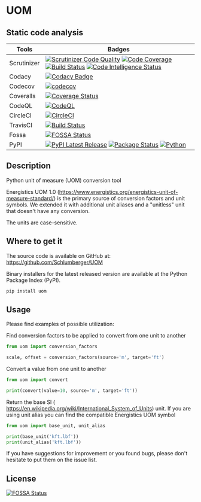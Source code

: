 # UOM

## Static code analysis

| Tools | Badges |
| --- | --------------------------- |
| Scrutinizer | [![Scrutinizer Code Quality](https://scrutinizer-ci.com/g/Schlumberger/UOM/badges/quality-score.png?b=master)](https://scrutinizer-ci.com/g/Schlumberger/UOM/?branch=master) [![Code Coverage](https://scrutinizer-ci.com/g/Schlumberger/UOM/badges/coverage.png?b=master)](https://scrutinizer-ci.com/g/Schlumberger/UOM/?branch=master) [![Build Status](https://scrutinizer-ci.com/g/Schlumberger/UOM/badges/build.png?b=master)](https://scrutinizer-ci.com/g/Schlumberger/UOM/build-status/master) [![Code Intelligence Status](https://scrutinizer-ci.com/g/Schlumberger/UOM/badges/code-intelligence.svg?b=master)](https://scrutinizer-ci.com/code-intelligence) |
| Codacy | [![Codacy Badge](https://app.codacy.com/project/badge/Grade/f2c1140afacf439c8fec00194acdc7db)](https://www.codacy.com/gh/Schlumberger/UOM/dashboard?utm_source=github.com&amp;utm_medium=referral&amp;utm_content=Schlumberger/UOM&amp;utm_campaign=Badge_Grade) |
| Codecov | [![codecov](https://codecov.io/gh/Schlumberger/UOM/branch/master/graph/badge.svg?token=mUH2Yzsxmd)](https://codecov.io/gh/Schlumberger/UOM) |
| Coveralls | [![Coverage Status](https://coveralls.io/repos/github/Schlumberger/UOM/badge.svg?branch=master)](https://coveralls.io/github/Schlumberger/UOM?branch=master) |
| CodeQL | [![CodeQL](https://github.com/Schlumberger/UOM/actions/workflows/codeql.yml/badge.svg)](https://github.com/Schlumberger/UOM/actions/workflows/codeql.yml) |
| CircleCI | [![CircleCI](https://circleci.com/gh/Schlumberger/UOM/tree/master.svg?style=svg)](https://circleci.com/gh/Schlumberger/UOM/tree/master) |
| TravisCI | [![Build Status](https://travis-ci.com/Schlumberger/UOM.svg?token=qgnSxUFcykzzPyjostSM&branch=master)](https://travis-ci.com/Schlumberger/UOM) |
| Fossa | [![FOSSA Status](https://app.fossa.com/api/projects/git%2Bgithub.com%2FSchlumberger%2FUOM.svg?type=shield)](https://app.fossa.com/projects/git%2Bgithub.com%2FSchlumberger%2FUOM?ref=badge_shield) |
| PyPI | [![PyPI Latest Release](https://img.shields.io/pypi/v/uom.svg)](https://pypi.org/project/uom/) [![Package Status](https://img.shields.io/pypi/status/uom.svg)](https://pypi.org/project/uom/) [![Python](https://img.shields.io/pypi/pyversions/uom.svg?style=plastic)](https://badge.fury.io/py/uom) |

<!--
## Build package

```sh
pip3 install wheel
python3 setup.py bdist_wheel
``` -->

## Description

Python unit of measure (UOM) conversion tool

Energistics UOM 1.0 (<https://www.energistics.org/energistics-unit-of-measure-standard/>)
is the primary source of conversion factors and unit symbols.
We extended it with additional unit aliases and a \"unitless\" unit that
doesn't have any conversion.

The units are case-sensitive.

## Where to get it

The source code is available on GitHub at: <https://github.com/Schlumberger/UOM>

Binary installers for the latest released version are available at the Python
Package Index (PyPI).

```sh
pip install uom
```

## Usage

Please find examples of possible utilization:

Find conversion factors to be applied to convert from one unit to another

```Python
from uom import conversion_factors

scale, offset = conversion_factors(source='m', target='ft')
```

Convert a value from one unit to another

```Python
from uom import convert

print(convert(value=10, source='m', target='ft'))
```

Return the base SI (
<https://en.wikipedia.org/wiki/International_System_of_Units>) unit.
If you are using unit alias you can find the compatible Energistics UOM symbol

```Python
from uom import base_unit, unit_alias

print(base_unit('kft.lbf'))
print(unit_alias('kft.lbf'))
```

If you have suggestions for improvement or you found bugs,
please don't hesitate to put them on the issue list.

## License

[![FOSSA Status](https://app.fossa.com/api/projects/git%2Bgithub.com%2FSchlumberger%2FUOM.svg?type=large)](https://app.fossa.com/projects/git%2Bgithub.com%2FSchlumberger%2FUOM?ref=badge_large)
